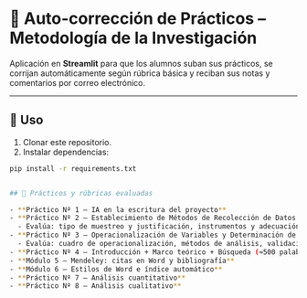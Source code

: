 
# 📑 Auto-corrección de Prácticos – Metodología de la Investigación

Aplicación en **Streamlit** para que los alumnos suban sus prácticos, se corrijan automáticamente según rúbrica básica y reciban sus notas y comentarios por correo electrónico.

---

## 🚀 Uso
1. Clonar este repositorio.
2. Instalar dependencias:

```bash
pip install -r requirements.txt


## 🧪 Prácticos y rúbricas evaluadas

- **Práctico Nº 1 — IA en la escritura del proyecto**  
- **Práctico Nº 2 — Establecimiento de Métodos de Recolección de Datos y Tipos de Muestreos. Tamaño de la Muestra**  
  - Evalúa: tipo de muestreo y justificación, instrumentos y adecuación, validez/fiabilidad, tamaño muestral.
- **Práctico Nº 3 — Operacionalización de Variables y Determinación de Métodos de Análisis de Datos**  
  - Evalúa: cuadro de operacionalización, métodos de análisis, validación, ética.
- **Práctico Nº 4 — Introducción + Marco teórico + Búsqueda (≈500 palabras en total)**
- **Módulo 5 — Mendeley: citas en Word y bibliografía**
- **Módulo 6 — Estilos de Word e índice automático**
- **Práctico Nº 7 — Análisis cuantitativo**
- **Práctico Nº 8 — Análisis cualitativo**

